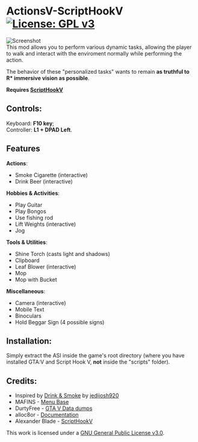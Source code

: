 # ActionsV-ScriptHookV [![License: GPL v3][GPL-3.0-shield]][GPL-3.0]
![Screenshot](https://github.com/SuleMareVientu/ActionsV-ScriptHookV/blob/images/ActionsV.png?raw=true)  
This mod allows you to perform various dynamic tasks, allowing the player to walk and interact with the enviroment normally while performing the action.  

The behavior of these "personalized tasks" wants to remain __as truthful to R* immersive vision as possible__.  

**Requires [ScriptHookV](http://www.dev-c.com/gtav/scripthookv/)**

## Controls: 
Keyboard: **F10 key**;  
Controller: **L1 + DPAD Left**.  

## Features

**Actions**:
- Smoke Cigarette (interactive)
- Drink Beer (interactive)

**Hobbies & Activities**:
- Play Guitar
- Play Bongos
- Use fishing rod
- Lift Weights (interactive)
- Jog

**Tools & Utilities**:
- Shine Torch (casts light and shadows)
- Clipboard
- Leaf Blower (interactive)
- Mop
- Mop with Bucket

**Miscellaneous**:
- Camera (interactive)
- Mobile Text
- Binoculars
- Hold Beggar Sign (4 possible signs)

## Installation: 
Simply extract the ASI inside the game's root directory (where you have installed GTA:V and Script Hook V, **not** inside the "scripts" folder).

## Credits:
- Inspired by [Drink & Smoke](https://www.gta5-mods.com/scripts/drink-smoke) by [jedijosh920](https://www.gta5-mods.com/users/jedijosh920)
- MAFINS - [Menu Base](https://github.com/MAFINS/MenyooSP/)
- DurtyFree - [GTA V Data dumps](https://github.com/DurtyFree/gta-v-data-dumps/)
- alloc8or - [Documentation](https://alloc8or.re/gta5/nativedb/)
- Alexander Blade - [ScriptHookV](http://www.dev-c.com/gtav/scripthookv/)

This work is licensed under a
[GNU General Public License v3.0][GPL-3.0].

[GPL-3.0]: https://www.gnu.org/licenses/gpl-3.0
[GPL-3.0-shield]: https://img.shields.io/badge/License-GPL%20v3-blue.svg